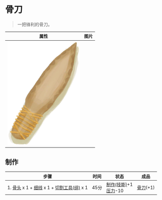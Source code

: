 # 骨刀  
> 一把锋利的骨刀。  
  
  属性  |   图片   
 ----  |  ----:   
   |  ![](Sprite/BoneKnife.png)   
  
## 制作  
步骤  |  时间  |  状态  |  成品  
----  |  ----  |  ----  |  ----  
1. [骨头](Bones.md) x 1 + [细线](CordFiber.md) x 1 + [切割工具(组)](GpTag_Cutter.md) x 1  |  45分  |  [制作(技能)](Skill_Crafting.md)+1<br>[压力](Stress.md)-10  |  [骨刀](KnifeBone.md)(+1)  

